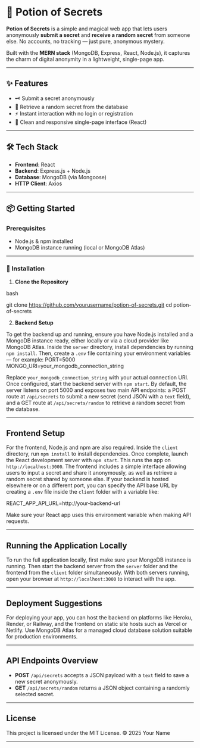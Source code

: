 # 🧪 Potion of Secrets

**Potion of Secrets** is a simple and magical web app that lets users anonymously **submit a secret** and **receive a random secret** from someone else. No accounts, no tracking — just pure, anonymous mystery.

Built with the **MERN stack** (MongoDB, Express, React, Node.js), it captures the charm of digital anonymity in a lightweight, single-page app.

---

## ✨ Features

- 🗝️ Submit a secret anonymously  
- 🔀 Retrieve a random secret from the database  
- ⚡ Instant interaction with no login or registration  
- 🎨 Clean and responsive single-page interface (React)

---

## 🛠️ Tech Stack

- **Frontend**: React  
- **Backend**: Express.js + Node.js  
- **Database**: MongoDB (via Mongoose)  
- **HTTP Client**: Axios

---

## 📦 Getting Started

### Prerequisites

- Node.js & npm installed  
- MongoDB instance running (local or MongoDB Atlas)

---

### 🔧 Installation

1. **Clone the Repository**

bash 

git clone https://github.com/yourusername/potion-of-secrets.git
cd potion-of-secrets

2.  **Backend Setup**

To get the backend up and running, ensure you have Node.js installed and a MongoDB instance ready, either locally or via a cloud provider like MongoDB Atlas. Inside the `server` directory, install dependencies by running `npm install`. Then, create a `.env` file containing your environment variables — 
for example: 
PORT=5000
MONGO_URI=your_mongodb_connection_string


Replace `your_mongodb_connection_string` with your actual connection URI. Once configured, start the backend server with `npm start`. By default, the server listens on port 5000 and exposes two main API endpoints: a POST route at `/api/secrets` to submit a new secret (send JSON with a `text` field), and a GET route at `/api/secrets/random` to retrieve a random secret from the database.

---

## Frontend Setup

For the frontend, Node.js and npm are also required. Inside the `client` directory, run `npm install` to install dependencies. Once complete, launch the React development server with `npm start`. This runs the app on `http://localhost:3000`. The frontend includes a simple interface allowing users to input a secret and share it anonymously, as well as retrieve a random secret shared by someone else. If your backend is hosted elsewhere or on a different port, you can specify the API base URL by creating a `.env` file inside the `client` folder with a variable like:

REACT_APP_API_URL=http://your-backend-url


Make sure your React app uses this environment variable when making API requests.

---

## Running the Application Locally

To run the full application locally, first make sure your MongoDB instance is running. Then start the backend server from the `server` folder and the frontend from the `client` folder simultaneously. With both servers running, open your browser at `http://localhost:3000` to interact with the app.

---

## Deployment Suggestions

For deploying your app, you can host the backend on platforms like Heroku, Render, or Railway, and the frontend on static site hosts such as Vercel or Netlify. Use MongoDB Atlas for a managed cloud database solution suitable for production environments.

---

## API Endpoints Overview

- **POST** `/api/secrets` accepts a JSON payload with a `text` field to save a new secret anonymously.  
- **GET** `/api/secrets/random` returns a JSON object containing a randomly selected secret.

---

## License

This project is licensed under the MIT License. © 2025 Your Name

---




